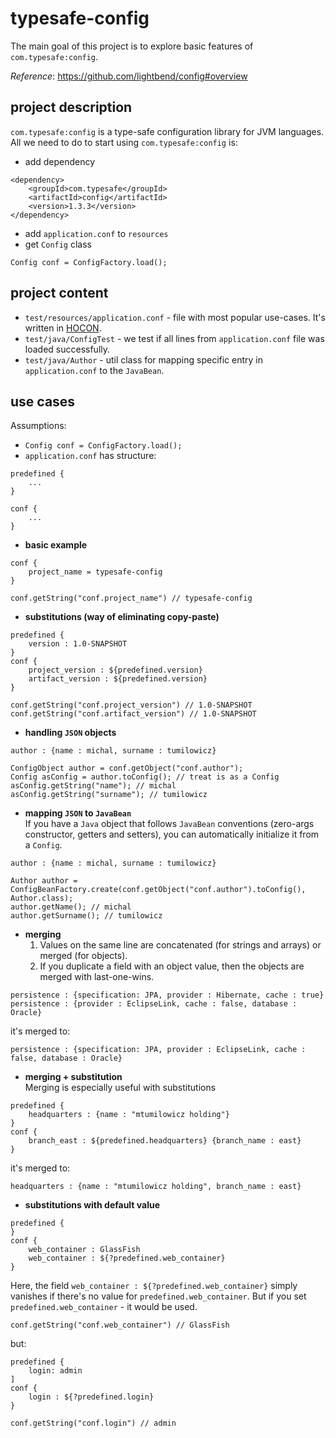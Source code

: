 # typesafe-config
The main goal of this project is to explore basic features of 
`com.typesafe:config`.

_Reference_: https://github.com/lightbend/config#overview
## project description
`com.typesafe:config` is a type-safe configuration library for
JVM languages.  
All we need to do to start using `com.typesafe:config` is:  
* add dependency
```
<dependency>
    <groupId>com.typesafe</groupId>
    <artifactId>config</artifactId>
    <version>1.3.3</version>
</dependency>
```
* add `application.conf` to `resources`  
* get `Config` class
```
Config conf = ConfigFactory.load();
```

## project content
* `test/resources/application.conf` - file with most popular 
use-cases. It's written in [HOCON](https://github.com/lightbend/config#features-of-hocon).  
* `test/java/ConfigTest` - we test if all lines from 
`application.conf` file was loaded successfully.  
* `test/java/Author` - util class for mapping specific entry 
in `application.conf` to the `JavaBean`.

## use cases
Assumptions:  
* `Config conf = ConfigFactory.load();`
* `application.conf` has structure:
```
predefined {
    ...
}

conf {
    ...
}
```
* **basic example**
```
conf {
    project_name = typesafe-config
}
```
```
conf.getString("conf.project_name") // typesafe-config
```
* **substitutions (way of eliminating copy-paste)**
```
predefined {
    version : 1.0-SNAPSHOT
}
conf {
    project_version : ${predefined.version}
    artifact_version : ${predefined.version}
}
```
```
conf.getString("conf.project_version") // 1.0-SNAPSHOT
conf.getString("conf.artifact_version") // 1.0-SNAPSHOT
```
* **handling `JSON` objects**
```
author : {name : michal, surname : tumilowicz}
```
```
ConfigObject author = conf.getObject("conf.author");
Config asConfig = author.toConfig(); // treat is as a Config
asConfig.getString("name"); // michal
asConfig.getString("surname"); // tumilowicz
```
* **mapping `JSON` to `JavaBean`**  
If you have a `Java` object that follows `JavaBean` conventions 
(zero-args constructor, getters and setters), you can 
automatically initialize it from a `Config`.
```
author : {name : michal, surname : tumilowicz}
```
```
Author author = ConfigBeanFactory.create(conf.getObject("conf.author").toConfig(), Author.class);
author.getName(); // michal
author.getSurname(); // tumilowicz
```
* **merging**
    1. Values on the same line are concatenated (for strings and arrays) 
    or merged (for objects).
    1. If you duplicate a field with an object value, then the objects 
    are merged with last-one-wins.
```
persistence : {specification: JPA, provider : Hibernate, cache : true}
persistence : {provider : EclipseLink, cache : false, database : Oracle}
```
it's merged to:
```
persistence : {specification: JPA, provider : EclipseLink, cache : false, database : Oracle}
```
* **merging + substitution**  
Merging is especially useful with substitutions
```
predefined {
    headquarters : {name : "mtumilowicz holding"}
}
conf {
    branch_east : ${predefined.headquarters} {branch_name : east}
}
```
it's merged to:
```
headquarters : {name : "mtumilowicz holding", branch_name : east}
```
* **substitutions with default value**
```
predefined {
}
conf {
    web_container : GlassFish
    web_container : ${?predefined.web_container}
}
```
Here, the field `web_container : ${?predefined.web_container}` 
simply vanishes if there's no value for `predefined.web_container`. 
But if you set `predefined.web_container` - it would be used.
```
conf.getString("conf.web_container") // GlassFish
```
but:
```
predefined {
    login: admin
]
conf {
    login : ${?predefined.login}
}
```
```
conf.getString("conf.login") // admin
```
